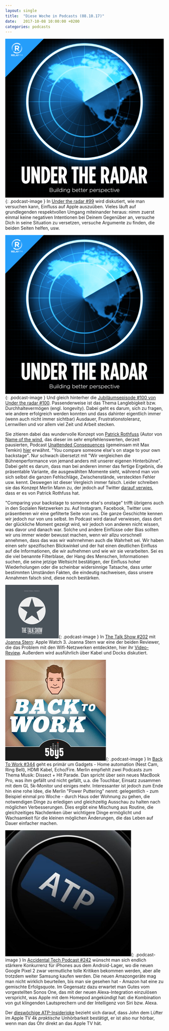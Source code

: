 ```yaml
---
layout: single
title:  "Diese Woche in Podcasts (08.10.17)"
date:   2017-10-08 10:00:00 +0200
categories: podcasts
---
```


![radar]{: .podcast-image } In [Under the radar #99](https://www.relay.fm/radar/99) wird diskutiert, wie man versuchen kann, Einfluss auf Apple auszuüben. Vieles l&auml;uft auf grundlegenden respektvollen Umgang miteinander heraus: nimm zuerst einmal keine negativen Intentionen bei Deinem Gegen&uuml;ber an, versuche Dich in seine Situation zu versetzen, versuche Argumente zu finden, die beiden Seiten helfen, usw. 

![radar]{: .podcast-image } Und gleich hinterher die [Jubil&auml;umsepisode #100 von Under the radar #100](https://www.relay.fm/radar/100). Passenderweise ist das Thema Langlebigkeit bzw. Durchhalteverm&ouml;gen (engl. longevity). Dabei geht es darum, sich zu fragen, wie andere erfolgreich werden konnten und dass dahinter eigentlich immer (wenn auch nicht immer sichtbar) Ausdauer, Frustrationstoleranz, Lernwillen und vor allem viel Zeit und Arbeit stecken. 

Sie zitieren dabei das wundervolle Konzept von [Patrick Rothfuss](https://twitter.com/PatrickRothfuss) (Autor von [Name of the wind](https://www.amazon.de/Patrick-Rothfuss/e/B001DAHXZQ/), das dieser im sehr empfehlenswerten, derzeit pausierten, Podcast [Unattended Consequences](https://unattendedconsequences.simplecast.fm) (gemeinsam mit Max Temkin) [hier](https://overcast.fm/+E1qO6R4mI/04:00) erw&auml;hnt. "You compare someone else's on stage to your own backstage". Nur schwach &uuml;bersetzt mit "Wir vergleichen die B&uuml;hnenperformance von jemand anders mit unserer eigenen Hinterb&uuml;hne". Dabei geht es darum, dass man bei anderen immer das fertige Ergebnis, die pr&auml;sentable Variante, die ausgew&auml;hlten Momente sieht, w&auml;hrend man von sich selbst die ganzen Fehlschläge, Zwischenst&auml;nde, versteckten Fehler usw. kennt. Deswegen ist dieser Vergleich immer falsch. Leider schreiben sie das Konzept Merlin Mann zu, der jedoch auf Twitter [darauf verwies](https://twitter.com/hotdogsladies/status/916054951532445696), dass er es von Patrick Rothfuss hat.

"Comparing your backstage to someone else's onstage" trifft übrigens auch in den Sozialen Netzwerken zu. Auf Instagram, Facebook, Twitter usw. pr&auml;sentieren wir eine gefilterte Seite von uns. Die ganze Geschichte kennen wir jedoch nur von uns selbst. Im Podcast wird darauf verwiesen, dass dort der gl&uuml;ckliche Moment gezeigt wird, wir jedoch von anderen nicht wissen, was davor und danach war. Solche und andere Einfl&uuml;sse oder Bias sollten wir uns immer wieder bewusst machen, wenn wir allzu vorschnell annehmen, dass das was wir wahrnehmen auch die Wahrheit sei. Wir haben einen sehr spezifischen Blickwinkel und der hat einen deutlichen Einfluss auf die Informationen, die wir aufnehmen und wie wir sie verarbeiten. Sei es die viel benannte Filterblase, der Hang des Menschen, Informationen suchen, die seine jetzige Weltsicht best&auml;tigen, der Einfluss hoher Wiederholungen oder die scheinbar widersinnige Tatsache, dass unter bestimmten Umst&auml;nden Fakten, die eindeutig nachweisen, dass unsere Annahmen falsch sind, diese noch best&auml;rken. 


![talk]{: .podcast-image } In [The Talk Show #202](https://daringfireball.net/thetalkshow/2017/09/10/ep-202) mit [Joanna Stern](https://twitter.com/JoannaStern): Apple Watch 3. Joanna Stern war eine der beiden Reviewer, die das Problem mit den Wifi-Netzwerken entdeckten, hier ihr [Video-Review](https://www.wsj.com/articles/apple-watch-series-3-review-untethered-and-unreliable-1505905203). Außerdem wird ausführlich über Kabel und Docks diskutiert.

![b2w]{: .podcast-image } In [Back To Work #344](http://5by5.tv/b2w/344) geht es prim&auml;r um Gadgets - Home automation (Nest Cam, Ring Bell), HDMI Kabel, Echo/Fire. Merlin empfiehlt zwei Podcasts zum Thema Musik: Dissect + Hit Parade. Dan spricht über sein neues MacBook Pro, was ihm gef&auml;llt und nicht gef&auml;llt, u.a. die Touchbar, Einsatz zusammen mit dem GL 5k-Monitor und einiges mehr. Interessanter ist jedoch zum Ende hin eine rohe Idee, die Merlin "Power Puttering" nennt: gelegentlich - zum Beispiel einmal pro Woche - durch Haus oder Wohnung zu gehen, die notwendigen Dinge zu erledigen und gleichzeitig Ausschau zu halten nach möglichen Verbesserungen. Dies ergibt eine Mischung aus Routine, die gleichzeitiges Nachdenken über wichtigere Dinge ermöglicht und Wachsamkeit für die kleinen möglichen Änderungen, die das Leben auf Dauer einfacher machen. 

![atp]{: .podcast-image } In [Accidental Tech Podcast #242](https://atp.fm/episodes/242) wünscht man sich endlich st&auml;rkere Konkurrenz für iPhones aus dem Android-Lager, wo die neuen Google Pixel 2 zwar vermutliche tolle Kritiken bekommen werden, aber alle trotzdem weiter Samsung kaufen werden. Die neuen Amazongeräte mag man nicht wirklich beurteilen, bis man sie gesehen hat - Amazon hat eine zu gemischte Erfolgsquote. Im Gegensatz dazu erwartet man Gutes vom vorgestellten Sonos One, das mit der neuen Alexa-Integration einzulösen verspricht, was Apple mit dem Homepod angekündigt hat: die Kombination von gut klingenden Lautsprechern und der Intelligenz von Siri bzw. Alexa. 

Der [dieswöchige ATP-Insiderjoke](https://twitter.com/atpreferences/status/916332596442808321) bezieht sich darauf, dass John dem Lüfter im Apple TV 4k _praktische_ Unh&ouml;rbarkeit bestätigt, er ist also nur hörbar, wenn man das Ohr direkt an das Apple TV h&auml;t. 


[atp]: /assets/images/atp_400x400.jpg "Accidental Tech Podcast"
[b2w]: /assets/images/b2w_quarter.jpg "Back to Work"
[radar]: /assets/images/radar_artwork.png "Under the Radar"
[talk]: /assets/images/talkshow_170x170bb.jpg "The Talk Show"
